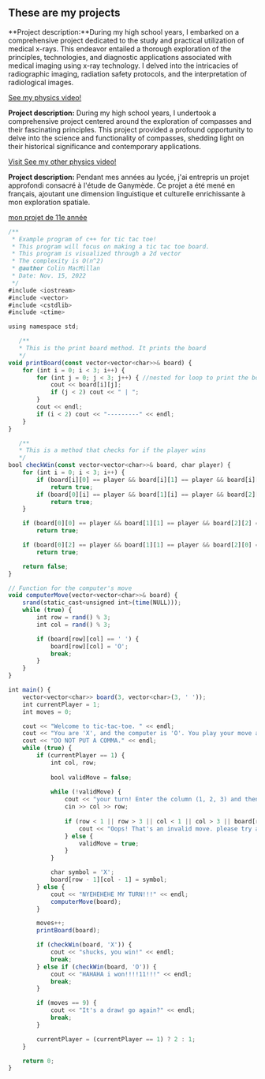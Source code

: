 ## These are my projects

**Project description:**During my high school years, I embarked on a comprehensive project dedicated to the study and practical utilization of medical x-rays. This endeavor entailed a thorough exploration of the principles, technologies, and diagnostic applications associated with medical imaging using x-ray technology. I delved into the intricacies of radiographic imaging, radiation safety protocols, and the interpretation of radiological images.

<a href="https://youtu.be/nkanU7qZHlE" target="_blank">See my physics video!</a>

**Project description:** During my high school years, I undertook a comprehensive project centered around the exploration of compasses and their fascinating principles. This project provided a profound opportunity to delve into the science and functionality of compasses, shedding light on their historical significance and contemporary applications.

<a href="https://youtu.be/nkanU7qZHlE" target="_blank">Visit See my other physics video!</a>

**Project description:** Pendant mes années au lycée, j'ai entrepris un projet approfondi consacré à l'étude de Ganymède. Ce projet a été mené en français, ajoutant une dimension linguistique et culturelle enrichissante à mon exploration spatiale.

<a href="https://youtu.be/nkanU7qZHlE" target="_blank">mon projet de 11e année</a>

```javascript
/**
 * Example program of c++ for tic tac toe!
 * This program will focus on making a tic tac toe board.
 * This program is visualized through a 2d vector 
 * The complexity is O(n^2)
 * @author Colin MacMillan
 * Date: Nov. 15, 2022
 */
#include <iostream>
#include <vector>
#include <cstdlib>
#include <ctime>

using namespace std;

   /**
   * This is the print board method. It prints the board
   */
void printBoard(const vector<vector<char>>& board) {
    for (int i = 0; i < 3; i++) {
        for (int j = 0; j < 3; j++) { //nested for loop to print the board. I think one of the only ways to do it.
            cout << board[i][j];
            if (j < 2) cout << " | ";
        }
        cout << endl;
        if (i < 2) cout << "---------" << endl;
    }
}

   /**
   * This is a method that checks for if the player wins
   */
bool checkWin(const vector<vector<char>>& board, char player) {
    for (int i = 0; i < 3; i++) {
        if (board[i][0] == player && board[i][1] == player && board[i][2] == player)
            return true;
        if (board[0][i] == player && board[1][i] == player && board[2][i] == player)
            return true;
    }

    if (board[0][0] == player && board[1][1] == player && board[2][2] == player)
        return true;

    if (board[0][2] == player && board[1][1] == player && board[2][0] == player)
        return true;

    return false;
}

// Function for the computer's move
void computerMove(vector<vector<char>>& board) {
    srand(static_cast<unsigned int>(time(NULL)));
    while (true) {
        int row = rand() % 3;
        int col = rand() % 3;

        if (board[row][col] == ' ') {
            board[row][col] = 'O';
            break;
        }
    }
}

int main() {
    vector<vector<char>> board(3, vector<char>(3, ' ')); 
    int currentPlayer = 1;
    int moves = 0;

    cout << "Welcome to tic-tac-toe. " << endl;
    cout << "You are 'X', and the computer is 'O'. You play your move as a two number input, one the x(col) value and the other is your y(row) value." << endl;
    cout << "DO NOT PUT A COMMA." << endl;
    while (true) {
        if (currentPlayer == 1) {
            int col, row; 
            
            bool validMove = false;
            
            while (!validMove) {
                cout << "your turn! Enter the column (1, 2, 3) and then the row (1, 2, 3) for your move: ";
                cin >> col >> row; 
                
                if (row < 1 || row > 3 || col < 1 || col > 3 || board[row - 1][col - 1] != ' ') { //checking parameters
                    cout << "Oops! That's an invalid move. please try again." << endl;
                } else {
                    validMove = true;
                }
            }

            char symbol = 'X';
            board[row - 1][col - 1] = symbol;
        } else {
            cout << "NYEHEHEHE MY TURN!!!" << endl;
            computerMove(board);
        }

        moves++;
        printBoard(board);

        if (checkWin(board, 'X')) {
            cout << "shucks, you win!" << endl;
            break;
        } else if (checkWin(board, 'O')) {
            cout << "HAHAHA i won!!!!11!!!" << endl;
            break;
        }

        if (moves == 9) {
            cout << "It's a draw! go again?" << endl;
            break;
        }

        currentPlayer = (currentPlayer == 1) ? 2 : 1;
    }

    return 0;
}
```


